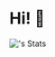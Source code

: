 
# Hi! 👋



![<annetteaune>'s Stats](https://github-readme-stats.vercel.app/api?username=annetteaune&theme=vue-dark&show_icons=true&hide_border=true&count_private=true)






<!--

**annetteaune/annetteaune** is a ✨ _special_ ✨ repository because its `README.md` (this file) appears on your GitHub profile.

Here are some ideas to get you started:

- 🔭 I’m currently working on ...
- 🌱 I’m currently learning ...
- 👯 I’m looking to collaborate on ...
- 🤔 I’m looking for help with ...
- 💬 Ask me about ...
- 📫 How to reach me: ...
- 😄 Pronouns: ...
- ⚡ Fun fact: ...
-->
